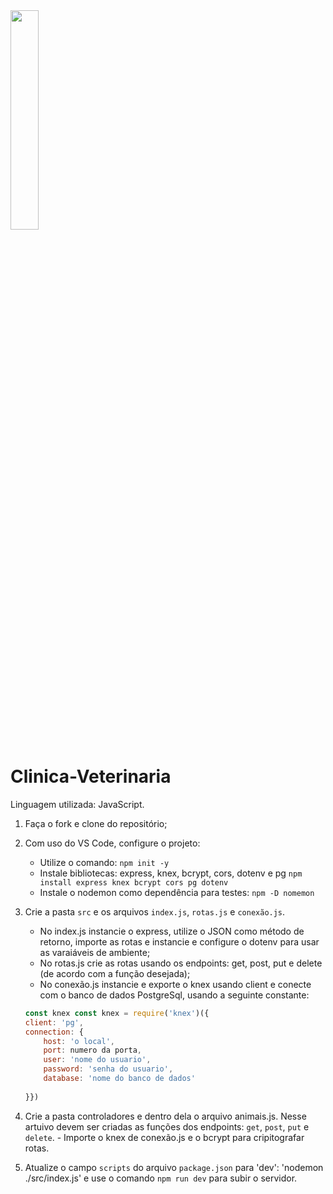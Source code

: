
 <img width=30% src="https://i.pinimg.com/originals/4c/9c/7e/4c9c7e15c40780a711d0a738187d2fb8.gif"/>

# Clinica-Veterinaria

Linguagem utilizada: JavaScript.

1. Faça o fork e clone do repositório;

2. Com uso do VS Code, configure o projeto:
    - Utilize o comando: `npm init -y`
    - Instale bibliotecas: express, knex, bcrypt, cors, dotenv e pg `npm install express knex bcrypt cors pg dotenv`
    - Instale o nodemon como dependência para testes: `npm -D nomemon`
   
3. Crie a pasta `src` e os arquivos `index.js`, `rotas.js` e `conexão.js`.
    - No index.js instancie o express, utilize o JSON como método de retorno, importe as rotas e instancie e configure o dotenv para usar as varaiáveis de ambiente;
    - No rotas.js crie as rotas usando os endpoints: get, post, put e delete (de acordo com a função desejada);
    - No conexão.js instancie e exporte o knex usando client e conecte com o banco de dados PostgreSql, usando a seguinte constante:
    
     
    ```javascript
    const knex const knex = require('knex')({
    client: 'pg',
    connection: {
        host: 'o local',
        port: numero da porta,
        user: 'nome do usuario',
        password: 'senha do usuario',
        database: 'nome do banco de dados'
        
    }})
    ```
 
 4. Crie a pasta controladores e dentro dela o arquivo animais.js. Nesse artuivo devem ser criadas as funções dos endpoints: `get`, `post`, `put` e `delete`.
        - Importe o knex de conexão.js e o bcrypt para cripitografar rotas.
 
 5. Atualize o campo `scripts` do arquivo `package.json` para 'dev': 'nodemon ./src/index.js' e use o comando `npm run dev` para subir o servidor.
